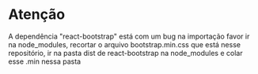# Atenção 
 A dependência "react-bootstrap" está com um bug na importação
 favor ir na node_modules, recortar o arquivo bootstrap.min.css
 que está nesse repositório, ir na pasta dist de react-bootstrap
 na node_modules e colar esse .min nessa pasta
